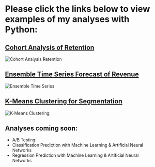 # Please click the links below to view examples of my analyses with Python:

## [Cohort Analysis of Retention](https://github.com/aaronroggia/portfolio/blob/main/Cohort%20Analysis%20of%20Retention.ipynb)
![Cohort Analysis Retention](https://user-images.githubusercontent.com/109747071/189266748-e2453fe0-abf1-4080-b6ef-711a1c2a9415.png)

## [Ensemble Time Series Forecast of Revenue](https://github.com/aaronroggia/portfolio/blob/main/Ensemble%20Time%20Series%20Forecasting.ipynb)
![Ensemble Time Series](https://user-images.githubusercontent.com/109747071/189397995-0aefac78-5a74-4720-8be5-3a74af3ba9ca.png)

## [K-Means Clustering for Segmentation](https://github.com/aaronroggia/portfolio/blob/main/K-Means%20Clustering%20for%20Segmentation.ipynb)
![K-Means Clustering](https://user-images.githubusercontent.com/109747071/189266009-e51245e0-27a2-4d7e-a5c4-a07a6cf03d88.png)

## Analyses coming soon: 
  - A/B Testing
  - Classification Prediction with Machine Learning & Artificial Neural Networks
  - Regression Prediction with Machine Learning & Artificial Neural Networks
